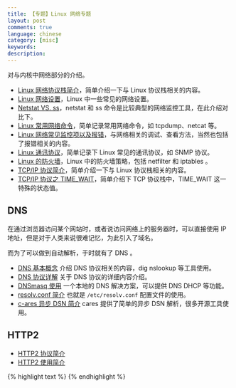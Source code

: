 ```yaml
---
title: 【专题】Linux 网络专题
layout: post
comments: true
language: chinese
category: [misc]
keywords:
description:
---
```


<!-- more -->

对与内核中网络部分的介绍。

* [Linux 网络协议栈简介](/post/network-introduce.html)，简单介绍一下与 Linux 协议栈相关的内容。
* [Linux 网络设置](/post/network-setting.html)，Linux 中一些常见的网络设置。
* [Netstat VS. ss](/post/network-nettools-vs-iproute2.html)，netstat 和 ss 命令是比较典型的网络监控工具，在此介绍对比下。
* [Linux 常用网络命令](/post/network-commands.html)，简单记录常用网络命令，如 tcpdump、netcat 等。
* [Linux 网络常见监控项以及报错](/post/linux-monitor-network.html)，与网络相关的调试、查看方法，当然也包括了报错相关的内容。
* [Linux 通讯协议](/post/network-protocols.html)，简单记录下 Linux 常见的通讯协议，如 SNMP 协议。
* [Linux 的防火墙](/post/network-netfilter-iptables.html)，Linux 中的防火墙策略，包括 netfilter 和 iptables 。
* [TCP/IP 协议简介](/post/network-tcpip-introduce.html)，简单介绍一下与 Linux 协议栈相关的内容。
* [TCP/IP 协议之 TIME_WAIT](/post/network-tcpip-timewait.html)，简单介绍下 TCP 协议栈中，TIME_WAIT 这一特殊的状态值。

<!--
* [Linux 中的 socketfs](/post/network-socketfs.html)，也就是 Linux 中应用层与内核网络协议栈之间的中间层。
* [TCP/IP 简介之一](/post/network-tcpip-introduce-1.html)
* [TCP/IP 简介之二](/post/network-tcpip-introduce-2.html)
* [TCP/IP 之 timestamp 选项](/post/network-tcpip-timestamp.html)
* [Linux 网络超时与重传](/post/network-timeout-retries.html)，主要介绍TCP的三次握手、数据传输、链接关闭阶段都有响应的重传机制。
* [Linux IP 隧道技术](/post/network-ip-tunneling.html)，说明下网络协议栈是如何实现隧道的，实际上就是将不同协议进行封装。
* [Linux Wireshark](/post/network-wireshark.html)，介绍 Linux 中的 Wireshark 使用方式。
-->

## DNS

在通过浏览器访问某个网站时，或者说访问网络上的服务器时，可以直接使用 IP 地址，但是对于人类来说很难记忆，为此引入了域名。

而为了可以做到自动解析，于时就有了 DNS 。

* [DNS 基本概念](/post/network-dns-basic-introduce.html) 介绍 DNS 协议相关的内容，dig nslookup 等工具使用。
* [DNS 协议详解](/post/network-dns-protocol-details-introduce.html) 关于 DNS 协议的详细内容介绍。
* [DNSmasq 使用](/post/linux-dnsmasq-introduce.html) 一个本地的 DNS 解决方案，可以提供 DNS DHCP 等功能。
* [resolv.conf 简介](/post/network-dns-resolv-conf-usage-introduce.html) 也就是 `/etc/resolv.conf` 配置文件的使用。
* [c-ares 异步 DSN 简介](/post/network-dns-async-resolve-introduce.html) cares 提供了简单的异步 DSN 解析，很多开源工具使用。

## HTTP2

* [HTTP2 协议简介](/post/linux-network-http2-protocol-introduce.html) 
* [HTTP2 使用简介](/post/linux-network-http2-basic-usage-introduce.html) 

{% highlight text %}
{% endhighlight %}
